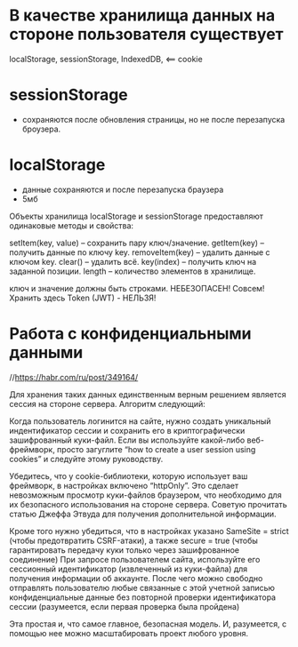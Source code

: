 # В качестве хранилища данных на стороне пользователя существует 
localStorage, 
sessionStorage,
IndexedDB,    <==
cookie




# sessionStorage 
- сохраняются после обновления страницы, но не после перезапуска броузера.


# localStorage
- данные сохраняются и после перезапуска браузера
- 5мб



Объекты хранилища localStorage и sessionStorage предоставляют одинаковые методы и свойства:

setItem(key, value) – сохранить пару ключ/значение.
getItem(key) – получить данные по ключу key.
removeItem(key) – удалить данные с ключом key.
clear() – удалить всё.
key(index) – получить ключ на заданной позиции.
length – количество элементов в хранилище.


ключ и значение должны быть строками.
НЕБЕЗОПАСЕН! Совсем! Хранить здесь Token (JWT) - НЕЛЬЗЯ!






# Работа с конфиденциальными данными
//https://habr.com/ru/post/349164/

Для хранения таких данных единственным верным решением является сессия на стороне сервера. 
Алгоритм следующий:

Когда пользователь логинится на сайте, нужно создать уникальный индентификатор сессии и сохранить его в криптографически зашифрованный куки-файл. 
Если вы используйте какой-либо веб-фреймворк, просто загуглите “how to create a user session using cookies” и следуйте этому руководству.

Убедитесь, что у cookie-библиотеки, которую использует ваш фреймворк, в настройках включено “httpOnly”. 
Это сделает невозможным просмотр куки-файлов браузером, что необходимо для их безопасного использования на стороне сервера. Советую прочитать статью Джеффа Этвуда для получения дополнительной информации.

Кроме того нужно убедиться, что в настройках указано SameSite = strict (чтобы предотвратить CSRF-атаки), а также secure = true (чтобы гарантировать передачу куки только через зашифрованное соединение)
При запросе пользователем сайта, используйте его сессионный идентификатор (извлеченный из куки-файла) для получения информации об аккаунте. После чего можно свободно отправлять пользователю любые связанные с этой учетной записью конфиденциальные данные без повторной проверки идентификатора сессии (разумеется, если первая проверка была пройдена)

Эта простая и, что самое главное, безопасная модель. И, разумеется, с помощью нее можно масштабировать проект любого уровня.








